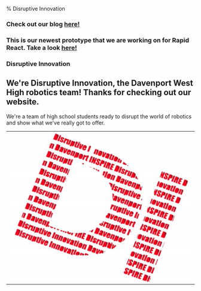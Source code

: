 % Disruptive Innovation
### Check out our blog [here!](/blog.md)
### This is our newest prototype that we are working on for Rapid React. Take a look [here!](/prototype.md)

### Disruptive Innovation
## We're Disruptive Innovation, the Davenport West High robotics team! Thanks for checking out our website.
We're a team of high school students ready to disrupt the world of robotics and show what we've really got to offer.  
<table>
<tr> 
<td>
<img src="docs/assets/logo/signal-2022-01-20-15-55-10-000.jpg" />
</td>
</tr>
</table>

